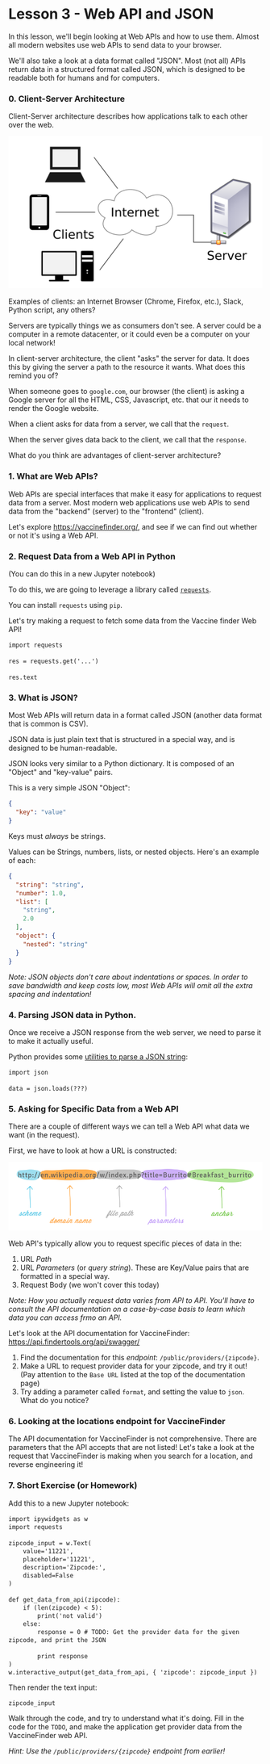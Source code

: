 # Lesson 3 - Web API and JSON

In this lesson, we'll begin looking at Web APIs and how to use them. Almost all modern websites use web APIs to send data to your browser.

We'll also take a look at a data format called "JSON". Most (not all) APIs return data in a structured format called JSON, which is designed to be readable both for humans and for computers.

### 0. Client-Server Architecture

Client-Server architecture describes how applications talk to each other over the web.

![Client Server Architecture](images/client-server.png)

Examples of clients: an Internet Browser (Chrome, Firefox, etc.), Slack, Python script, any others?

Servers are typically things we as consumers don't see. A server could be a computer in a remote datacenter, or it could even be a computer on your local network!

In client-server architecture, the client "asks" the server for data. It does this by giving the server a path to the resource it wants. What does this remind you of?

When someone goes to `google.com`, our browser (the client) is asking a Google server for all the HTML, CSS, Javascript, etc. that our it needs to render the Google website.

When a client asks for data from a server, we call that the `request`.

When the server gives data back to the client, we call that the `response`.

What do you think are advantages of client-server architecture?

### 1. What are Web APIs?

Web APIs are special interfaces that make it easy for applications to request data from a server. Most modern web applications use web APIs to send data from the "backend" (server) to the "frontend" (client).

Let's explore https://vaccinefinder.org/, and see if we can find out whether or not it's using a Web API.

### 2. Request Data from a Web API in Python

(You can do this in a new Jupyter notebook)

To do this, we are going to leverage a library called [`requests`](https://requests.readthedocs.io/en/master/).

You can install `requests` using `pip`.

Let's try making a request to fetch some data from the Vaccine finder Web API!

```
import requests

res = requests.get('...')

res.text
```

### 3. What is JSON?

Most Web APIs will return data in a format called JSON (another data format that is common is CSV).

JSON data is just plain text that is structured in a special way, and is designed to be human-readable.

JSON looks very similar to a Python dictionary. It is composed of an "Object" and "key-value" pairs.

This is a very simple JSON "Object":

```json
{
  "key": "value"
}
```

Keys must *always* be strings.

Values can be Strings, numbers, lists, or nested objects. Here's an example of each:

```json
{
  "string": "string",
  "number": 1.0,
  "list": [
    "string",
    2.0
  ],
  "object": {
    "nested": "string"
  }
}
```

*Note: JSON objects don't care about indentations or spaces. In order to save bandwidth and keep costs low, most Web APIs will omit all the extra spacing and indentation!*

### 4. Parsing JSON data in Python.

Once we receive a JSON response from the web server, we need to parse it to make it actually useful.

Python provides some [utilities to parse a JSON string](https://docs.python.org/3/library/json.html):

```
import json

data = json.loads(???)
```

### 5. Asking for Specific Data from a Web API

There are a couple of different ways we can tell a Web API what data we want (in the request).

First, we have to look at how a URL is constructed:

![URL Parts](images/url.png)

Web API's typically allow you to request specific pieces of data in the:

  1. URL *Path*
  2. URL *Parameters* (or *query string*). These are Key/Value pairs that are formatted in a special way.
  3. Request Body (we won't cover this today)

*Note: How you actually request data varies from API to API. You'll have to consult the API documentation on a case-by-case basis to learn which data you can access frmo an API.*

Let's look at the API documentation for VaccineFinder: https://api.findertools.org/api/swagger/

  1. Find the documentation for this *endpoint*: `/public/providers/{zipcode}`.
  2. Make a URL to request provider data for your zipcode, and try it out! (Pay attention to the `Base URL` listed at the top of the documentation page)
  3. Try adding a parameter called `format`, and setting the value to `json`. What do you notice?

### 6. Looking at the locations endpoint for VaccineFinder

The API documentation for VaccineFinder is not comprehensive. There are parameters that the API accepts that are not listed! Let's take a look at the request that VaccineFinder is making when you search for a location, and reverse engineering it!

### 7. Short Exercise (or Homework)

Add this to a new Jupyter notebook:

```
import ipywidgets as w
import requests

zipcode_input = w.Text(
    value='11221',
    placeholder='11221',
    description='Zipcode:',
    disabled=False
)

def get_data_from_api(zipcode):
    if (len(zipcode) < 5):
        print('not valid')
    else:
        response = 0 # TODO: Get the provider data for the given zipcode, and print the JSON

        print response
)
w.interactive_output(get_data_from_api, { 'zipcode': zipcode_input })
```

Then render the text input:

```python
zipcode_input
```

Walk through the code, and try to understand what it's doing. Fill in the code for the `TODO`, and make the application get provider data from the VaccineFinder web API.

*Hint: Use the `/public/providers/{zipcode}` endpoint from earlier!*
